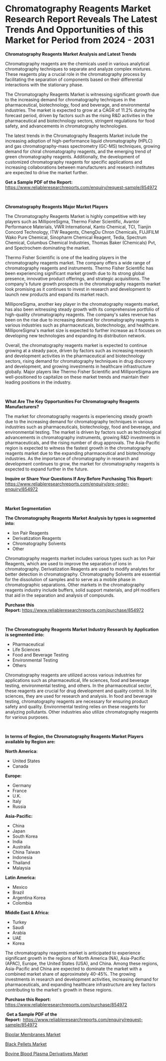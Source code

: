 <p><h1>Chromatography Reagents Market Research Report Reveals The Latest Trends And Opportunities of this Market for Period from 2024 - 2031</h1></p><p><strong>Chromatography Reagents Market Analysis and Latest Trends</strong></p>
<p><p>Chromatography reagents are the chemicals used in various analytical chromatography techniques to separate and analyze complex mixtures. These reagents play a crucial role in the chromatography process by facilitating the separation of components based on their differential interactions with the stationary phase.</p><p>The Chromatography Reagents Market is witnessing significant growth due to the increasing demand for chromatography techniques in the pharmaceutical, biotechnology, food and beverage, and environmental industries. The market is expected to grow at a CAGR of 11.2% during the forecast period, driven by factors such as the rising R&D activities in the pharmaceutical and biotechnology sectors, stringent regulations for food safety, and advancements in chromatography technologies.</p><p>The latest trends in the Chromatography Reagents Market include the increasing adoption of high-performance liquid chromatography (HPLC) and gas chromatography-mass spectrometry (GC-MS) techniques, growing demand for chiral chromatography reagents, and the emerging trend of green chromatography reagents. Additionally, the development of customized chromatography reagents for specific applications and increasing collaborations between manufacturers and research institutes are expected to drive the market further.</p></p>
<p><strong>Get a Sample PDF of the Report:&nbsp;</strong> <a href="https://www.reliableresearchreports.com/enquiry/request-sample/854972">https://www.reliableresearchreports.com/enquiry/request-sample/854972</a></p>
<p>&nbsp;</p>
<p><strong>Chromatography Reagents Major Market Players</strong></p>
<p><p>The Chromatography Reagents Market is highly competitive with key players such as MilliporeSigma, Thermo Fisher Scientific, Avantor Performance Materials, VWR International, Kanto Chemical, TCI, Tianjin Concord Technology, ITW Reagents, ChengDu Chron Chemicals, FUJIFILM Wako Pure Chemical, Sinopharm Chemical Reagent, Tedia, Spectrum Chemical, Columbus Chemical Industries, Thomas Baker (Chemicals) Pvt, and Spectrochem dominating the market.</p><p>Thermo Fisher Scientific is one of the leading players in the chromatography reagents market. The company offers a wide range of chromatography reagents and instruments. Thermo Fisher Scientific has been experiencing significant market growth due to its strong global presence, innovative product offerings, and strategic acquisitions. The company's future growth prospects in the chromatography reagents market look promising as it continues to invest in research and development to launch new products and expand its market reach.</p><p>MilliporeSigma, another key player in the chromatography reagents market, has also been witnessing steady growth with its comprehensive portfolio of high-quality chromatography reagents. The company's sales revenue has been on the rise due to increasing demand for chromatography reagents in various industries such as pharmaceuticals, biotechnology, and healthcare. MilliporeSigma's market size is expected to further increase as it focuses on developing new technologies and expanding its distribution network.</p><p>Overall, the chromatography reagents market is expected to continue growing at a steady pace, driven by factors such as increasing research and development activities in the pharmaceutical and biotechnology sectors, rising demand for chromatography techniques in drug discovery and development, and growing investments in healthcare infrastructure globally. Major players like Thermo Fisher Scientific and MilliporeSigma are well-positioned to capitalize on these market trends and maintain their leading positions in the industry.</p></p>
<p>&nbsp;</p>
<p><strong>What Are The Key Opportunities For Chromatography Reagents Manufacturers?</strong></p>
<p><p>The market for chromatography reagents is experiencing steady growth due to the increasing demand for chromatography techniques in various industries such as pharmaceuticals, biotechnology, food and beverage, and environmental testing. The market is driven by factors such as technological advancements in chromatography instruments, growing R&D investments in pharmaceuticals, and the rising number of drug approvals. The Asia-Pacific region is expected to witness the fastest growth in the chromatography reagents market due to the expanding pharmaceutical and biotechnology industries. As the importance of chromatography in research and development continues to grow, the market for chromatography reagents is expected to expand further in the future.</p></p>
<p><strong>Inquire or Share Your Questions If Any Before Purchasing This Report:</strong> <a href="https://www.reliableresearchreports.com/enquiry/pre-order-enquiry/854972">https://www.reliableresearchreports.com/enquiry/pre-order-enquiry/854972</a></p>
<p>&nbsp;</p>
<p><strong>Market Segmentation</strong></p>
<p><strong>The Chromatography Reagents Market Analysis by types is segmented into:</strong></p>
<p><ul><li>Ion Pair Reagents</li><li>Derivatization Reagents</li><li>Chromatography Solvents</li><li>Other</li></ul></p>
<p><p>Chromatography reagents market includes various types such as Ion Pair Reagents, which are used to improve the separation of ions in chromatography. Derivatization Reagents are used to modify analytes for better detection in chromatography. Chromatography Solvents are essential for the dissolution of samples and to serve as a mobile phase in chromatographic separations. Other markets in the chromatography reagents industry include buffers, solid support materials, and pH modifiers that aid in the separation and analysis of compounds.</p></p>
<p><strong>Purchase this Report:&nbsp;</strong><a href="https://www.reliableresearchreports.com/purchase/854972">https://www.reliableresearchreports.com/purchase/854972</a></p>
<p>&nbsp;</p>
<p><strong>The Chromatography Reagents Market Industry Research by Application is segmented into:</strong></p>
<p><ul><li>Pharmaceutical</li><li>Life Sciences</li><li>Food and Beverage Testing</li><li>Environmental Testing</li><li>Others</li></ul></p>
<p><p>Chromatography reagents are utilized across various industries for applications such as pharmaceutical, life sciences, food and beverage testing, environmental testing, and others. In the pharmaceutical sector, these reagents are crucial for drug development and quality control. In life sciences, they are used for research and analysis. In food and beverage testing, chromatography reagents are necessary for ensuring product safety and quality. Environmental testing relies on these reagents for analyzing pollutants. Other industries also utilize chromatography reagents for various purposes.</p></p>
<p>&nbsp;</p>
<p><strong>In terms of Region, the Chromatography Reagents Market Players available by Region are:</strong></p>
<p>
    <p> <strong> North America: </strong>
        <ul>
            <li>United States</li>
            <li>Canada</li>
        </ul>
        </p> 
    <p> <strong> Europe: </strong>
        <ul>
            <li>Germany</li>
            <li>France</li>
            <li>U.K.</li>
            <li>Italy</li>
            <li>Russia</li>
        </ul>
        </p> 
    <p> <strong> Asia-Pacific: </strong>
        <ul>
            <li>China</li>
            <li>Japan</li>
            <li>South Korea</li>
            <li>India</li>
            <li>Australia</li>
            <li>China Taiwan</li>
            <li>Indonesia</li>
            <li>Thailand</li>
            <li>Malaysia</li>
        </ul>
        </p> 
    <p> <strong> Latin America: </strong>
        <ul>
            <li>Mexico</li>
            <li>Brazil</li>
            <li>Argentina Korea</li>
            <li>Colombia</li>
        </ul>
        </p> 
    <p> <strong> Middle East & Africa: </strong>
        <ul>
            <li>Turkey</li>
            <li>Saudi</li>
            <li>Arabia</li>
            <li>UAE</li>
            <li>Korea</li>
        </ul>
    </p>
    </p>
<p><p>The chromatography reagents market is anticipated to experience significant growth in the regions of North America (NA), Asia-Pacific (APAC), Europe, the United States (USA), and China. Among these regions, Asia-Pacific and China are expected to dominate the market with a combined market share of approximately 40-45%. The growing investments in research and development activities, increasing demand for pharmaceuticals, and expanding healthcare infrastructure are key factors contributing to the market's growth in these regions.</p></p>
<p><strong>Purchase this Report: </strong><a href="https://www.reliableresearchreports.com/purchase/854972">https://www.reliableresearchreports.com/purchase/854972</a></p>
<p>&nbsp;<strong>Get a Sample PDF of the Report:&nbsp;&nbsp;</strong><a href="https://www.reliableresearchreports.com/enquiry/request-sample/854972">https://www.reliableresearchreports.com/enquiry/request-sample/854972</a></p>
<p><strong></strong></p>
<p><p><a href="https://github.com/mauripalmi/Market-Research-Report-List-2/blob/main/bipolar-membranes-market.md">Bipolar Membranes Market</a></p><p><a href="https://github.com/nicoletavirag/Market-Research-Report-List-2/blob/main/black-pellets-market.md">Black Pellets Market</a></p><p><a href="https://github.com/redneck06/Market-Research-Report-List-2/blob/main/bovine-blood-plasma-derivatives-market.md">Bovine Blood Plasma Derivatives Market</a></p></p>
